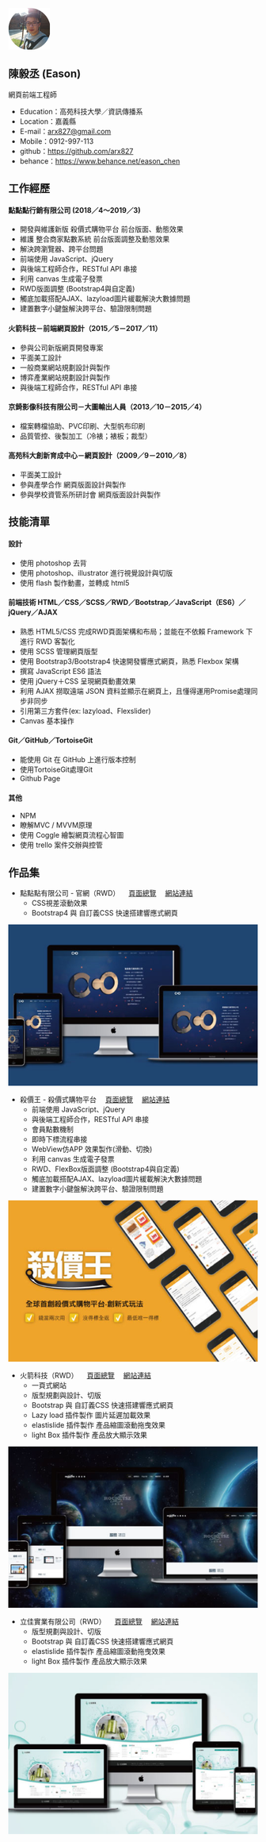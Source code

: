 ![image](user-1.png)
## 陳毅丞 (Eason)
 網頁前端工程師
 - Education：高苑科技大學／資訊傳播系
 - Location：嘉義縣
 - E-mail：arx827@gmail.com
 - Mobile：0912-997-113
 - github：https://github.com/arx827
 - behance：https://www.behance.net/eason_chen

## 工作經歷

#### 點點點行銷有限公司 (2018／4～2019／3)
 * 開發與維護新版  殺價式購物平台  前台版面、動態效果
 * 維護  整合商家點數系統  前台版面調整及動態效果
 * 解決跨瀏覽器、跨平台問題
 * 前端使用  JavaScript、jQuery
 * 與後端工程師合作，RESTful  API  串接
 * 利用  canvas  生成電子發票
 * RWD版面調整  (Bootstrap4與自定義)
 * 觸底加載搭配AJAX、lazyload圖片緩載解決大數據問題
 * 建置數字小鍵盤解決跨平台、驗證限制問題

#### 火箭科技－前端網頁設計（2015／5－2017／11）
 * 參與公司新版網頁開發專案
 * 平面美工設計
 * 一般商業網站規劃設計與製作
 * 博弈產業網站規劃設計與製作
 * 與後端工程師合作，RESTful API 串接
 
#### 京錡影像科技有限公司－大圖輸出人員（2013／10－2015／4）
 * 檔案轉檔協助、PVC印刷、大型帆布印刷
 * 品質管控、後製加工（冷裱；裱板；裁型）

#### 高苑科大創新育成中心－網頁設計（2009／9－2010／8）
 * 平面美工設計
 * 參與產學合作  網頁版面設計與製作
 * 參與學校資管系所研討會  網頁版面設計與製作


## 技能清單

#### 設計
 * 使用 photoshop 去背
 * 使用 photoshop、illustrator 進行視覺設計與切版
 * 使用 flash 製作動畫，並轉成 html5
 
#### 前端技術 HTML／CSS／SCSS／RWD／Bootstrap／JavaScript（ES6）／jQuery／AJAX
 * 熟悉 HTML5/CSS 完成RWD頁面架構和布局；並能在不依賴 Framework 下進行 RWD 客製化
 * 使用 SCSS 管理網頁版型
 * 使用 Bootstrap3/Bootstrap4 快速開發響應式網頁，熟悉 Flexbox 架構
 * 撰寫 JavaScript ES6 語法
 * 使用 jQuery＋CSS 呈現網頁動畫效果
 * 利用 AJAX 撈取遠端 JSON 資料並顯示在網頁上，且懂得運用Promise處理同步非同步
 * 引用第三方套件(ex: lazyload、Flexslider)
 * Canvas 基本操作

#### Git／GitHub／TortoiseGit
 * 能使用 Git 在 GitHub 上進行版本控制
 * 使用TortoiseGit處理Git
 * Github Page

#### 其他
 * NPM
 * 瞭解MVC / MVVM原理
 * 使用 Coggle 繪製網頁流程心智圖
 * 使用 trello 案件交辦與控管
 
 
## 作品集 
- 點點點有限公司 - 官網（RWD）
　<a href="https://www.behance.net/gallery/77936247/_" target="_blank">頁面總覽</a>
　<a href="http://www.diandiandian.com.tw/index.php" target="_blank">網站連結</a>
  - CSS視差滾動效果
  - Bootstrap4 與 自訂義CSS 快速搭建響應式網頁
  
![](/pic3.jpg)


- 殺價王 - 殺價式購物平台
　<a href="https://www.behance.net/gallery/77946123/_" target="_blank">頁面總覽</a>
　<a href="http://www.saja.com.tw/site/" target="_blank">網站連結</a>
  - 前端使用 JavaScript、jQuery
  - 與後端工程師合作，RESTful API 串接
  - 會員點數機制
  - 即時下標流程串接
  - WebView仿APP 效果製作(滑動、切換)
  - 利用 canvas 生成電子發票
  - RWD、FlexBox版面調整 (Bootstrap4與自定義)
  - 觸底加載搭配AJAX、lazyload圖片緩載解決大數據問題
  - 建置數字小鍵盤解決跨平台、驗證限制問題
  
![](/pic4.jpg)


- 火箭科技（RWD）
　<a href="https://www.behance.net/gallery/77931953/_" target="_blank">頁面總覽</a>
　<a href="https://arx827.github.io/rocketsz/" target="_blank">網站連結</a>
  - 一頁式網站
  - 版型規劃與設計、切版
  - Bootstrap 與 自訂義CSS 快速搭建響應式網頁
  - Lazy load 插件製作 圖片延遲加載效果
  - elastislide 插件製作 產品縮圖滾動拖曳效果
  - light Box 插件製作 產品放大顯示效果

![](/pic1.jpg)


- 立佳實業有限公司（RWD）
　<a href="https://www.behance.net/gallery/77958849/_" target="_blank">頁面總覽</a>
　<a href="https://arx827.github.io/li-chia/" target="_blank">網站連結</a>
  - 版型規劃與設計、切版
  - Bootstrap 與 自訂義CSS 快速搭建響應式網頁
  - elastislide 插件製作 產品縮圖滾動拖曳效果
  - light Box 插件製作 產品放大顯示效果

![](/pic2.jpg)
